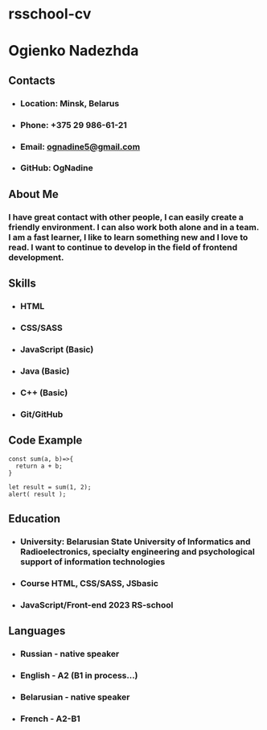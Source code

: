 # rsschool-cv

# Ogienko Nadezhda

## Contacts
* ### **Location**: Minsk, Belarus
* ### **Phone**: +375 29 986-61-21
* ### **Email**: ognadine5@gmail.com
* ### **GitHub**: OgNadine

## About Me 
### I have great contact with other people, I can easily create a friendly environment. I can also work both alone and in a team. I am a fast learner, I like to learn something new and I love to read. I want to continue to develop in the field of frontend development.


## Skills
* ### HTML
* ### CSS/SASS
* ### JavaScript (Basic)
* ### Java (Basic)
* ### C++ (Basic)
* ### Git/GitHub

## Code Example
```
const sum(a, b)=>{
  return a + b;
}

let result = sum(1, 2);
alert( result );
```
## Education
* ### **University**: Belarusian State University of Informatics and Radioelectronics, specialty engineering and psychological support of information technologies
* ### Course HTML, CSS/SASS, JSbasic
* ### JavaScript/Front-end 2023 RS-school

## Languages
* ### **Russian** - native speaker
* ### **English** - A2 (B1 in process…)
* ### **Belarusian** - native speaker
* ### **French** - A2-B1

